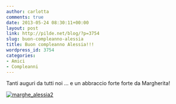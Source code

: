 ```yaml
---
author: carlotta
comments: true
date: 2013-05-24 08:30:11+00:00
layout: post
link: http://pilde.net/blog/?p=3754
slug: buon-compleanno-alessia
title: Buon compleanno Alessia!!!
wordpress_id: 3754
categories:
- Amici
- Compleanni
---
```


Tanti auguri da tutti noi ... e un abbraccio forte forte da Margherita!

[![marghe_alessia2](http://pilde.net/blog/wp-content/uploads/2013/05/marghe_alessia2.jpg)](http://pilde.net/blog/wp-content/uploads/2013/05/marghe_alessia2.jpg)
